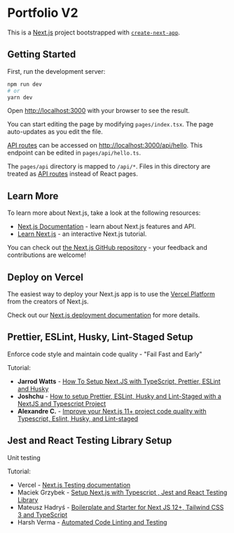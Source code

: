 # Portfolio V2

This is a [Next.js](https://nextjs.org/) project bootstrapped with [`create-next-app`](https://github.com/vercel/next.js/tree/canary/packages/create-next-app).

## **Getting Started**

First, run the development server:

```bash
npm run dev
# or
yarn dev
```

Open [http://localhost:3000](http://localhost:3000) with your browser to see the result.

You can start editing the page by modifying `pages/index.tsx`. The page auto-updates as you edit the file.

[API routes](https://nextjs.org/docs/api-routes/introduction) can be accessed on [http://localhost:3000/api/hello](http://localhost:3000/api/hello). This endpoint can be edited in `pages/api/hello.ts`.

The `pages/api` directory is mapped to `/api/*`. Files in this directory are treated as [API routes](https://nextjs.org/docs/api-routes/introduction) instead of React pages.

## **Learn More**

To learn more about Next.js, take a look at the following resources:

- [Next.js Documentation](https://nextjs.org/docs) - learn about Next.js features and API.
- [Learn Next.js](https://nextjs.org/learn) - an interactive Next.js tutorial.

You can check out [the Next.js GitHub repository](https://github.com/vercel/next.js/) - your feedback and contributions are welcome!

## **Deploy on Vercel**

The easiest way to deploy your Next.js app is to use the [Vercel Platform](https://vercel.com/new?utm_medium=default-template&filter=next.js&utm_source=create-next-app&utm_campaign=create-next-app-readme) from the creators of Next.js.

Check out our [Next.js deployment documentation](https://nextjs.org/docs/deployment) for more details.

## **Prettier, ESLint, Husky, Lint-Staged Setup**

Enforce code style and maintain code quality - "Fail Fast and Early"

Tutorial:

- **Jarrod Watts** - [How To Setup Next.JS with TypeScript, Prettier, ESLint and Husky](https://www.youtube.com/watch?v=sH93pQb9bWM&ab_channel=JarrodWatts)
- **Joshchu** - [How to setup Prettier, ESLint, Husky and Lint-Staged with a NextJS and Typescript Project](https://dev.to/joshchu/how-to-setup-prettier-eslint-husky-and-lint-staged-with-a-nextjs-and-typescript-project-i7b)
- **Alexandre C.** - [Improve your Next.js 11+ project code quality with Typescript, Eslint, Husky, and Lint-staged](https://dev.to/alexcoding42/set-up-typescript-eslint-husky-and-lint-staged-in-a-next-js-11-project-5g5j)

## **Jest and React Testing Library Setup**

Unit testing

Tutorial:

- Vercel - [Next.js Testing documentation](https://nextjs.org/docs/testing#jest-and-react-testing-library)
- Maciek Grzybek - [Setup Next.js with Typescript , Jest and React Testing Library](https://dev.to/maciekgrzybek/setup-next-js-with-typescript-jest-and-react-testing-library-28g5)
- Mateusz Hadryś - [Boilerplate and Starter for Next JS 12+, Tailwind CSS 3 and TypeScript](https://github.com/hadrysm/nextjs-boilerplate)
- Harsh Verma - [Automated Code Linting and Testing](https://medium.com/@harshverma04111989/automated-code-linting-and-testing-a3fb0416756c)
